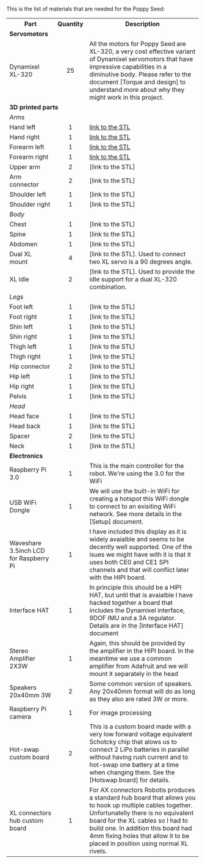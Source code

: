 This is the list of materials that are needed for the Poppy Seed:
<table>
<tr>
<th width=25%>Part</th align=center><th>Quantity</th><th>Description</th>
</tr>
<tr><td colspan=4><b>Servomotors</b></td></tr>
<tr><td>Dynamixel XL-320</td><td align=center>25</td><td>All the motors for Poppy Seed are XL-320, a very cost effective variant of Dynamixel servomotors that have impressive capabilities in a diminutive body. Please refer to the document [Torque and design] to understand more about why they might work in this project.</td></tr>
<tr><td colspan=4><b>3D printed parts</b></td></tr>
<tr><td><i>Arms</i></td></tr>
<tr><td>Hand left</td><td align=center>1</td><td><a href="https://github.com/sonelu/Poppy-Seed/blob/master/hardware/3d%20parts/arms/hand%20left%20small.stl">link to the STL</a></td></tr>
<tr><td>Hand right</td><td align=center>1</td><td><a href="https://github.com/sonelu/Poppy-Seed/blob/master/hardware/3d%20parts/arms/hand%20right%20small.stl">link to the STL</a></td></tr>
<tr><td>Forearm left</td><td align=center>1</td><td><a href="https://github.com/sonelu/Poppy-Seed/blob/master/hardware/3d%20parts/arms/forearm%20left%20small.stl">link to the STL</a></td></tr>
<tr><td>Forearm right</td><td align=center>1</td><td><a href="https://github.com/sonelu/Poppy-Seed/blob/master/hardware/3d%20parts/arms/forearm%20right%20small%20(check).stl">link to the STL</a></td></tr>
<tr><td>Upper arm</td><td align=center>2</td><td>[link to the STL]</td></tr>
<tr><td>Arm connector</td><td align=center>2</td><td>[link to the STL]</td></tr>
<tr><td>Shoulder left</td><td align=center>1</td><td>[link to the STL]</td></tr>
<tr><td>Shoulder right</td><td align=center>1</td><td>[link to the STL]</td></tr>
<tr><td><i>Body</i></td></tr>
<tr><td>Chest</td><td align=center>1</td><td>[link to the STL]</td></tr>
<tr><td>Spine</td><td align=center>1</td><td>[link to the STL]</td></tr>
<tr><td>Abdomen</td><td align=center>1</td><td>[link to the STL]</td></tr>
<tr><td>Dual XL mount</td><td align=center>4</td><td>[link to the STL]. Used to connect two XL servo is a 90 degrees angle.</td></tr>
<tr><td>XL idle</td><td align=center>2</td><td>[link to the STL]. Used to provide the idle support for a dual XL-320 combination.</td></tr>
<tr><td><i>Legs</i></td></tr>
<tr><td>Foot left</td><td align=center>1</td><td>[link to the STL]</td></tr>
<tr><td>Foot right</td><td align=center>1</td><td>[link to the STL]</td></tr>
<tr><td>Shin left</td><td align=center>1</td><td>[link to the STL]</td></tr>
<tr><td>Shin right</td><td align=center>1</td><td>[link to the STL]</td></tr>
<tr><td>Thigh left</td><td align=center>1</td><td>[link to the STL]</td></tr>
<tr><td>Thigh right</td><td align=center>1</td><td>[link to the STL]</td></tr>
<tr><td>Hip connector</td><td align=center>2</td><td>[link to the STL]</td></tr>
<tr><td>Hip left</td><td align=center>1</td><td>[link to the STL]</td></tr>
<tr><td>Hip right</td><td align=center>1</td><td>[link to the STL]</td></tr>
<tr><td>Pelvis</td><td align=center>1</td><td>[link to the STL]</td></tr>
<tr><td><i>Head</i></td></tr>
<tr><td>Head face</td><td align=center>1</td><td>[link to the STL]</td></tr>
<tr><td>Head back</td><td align=center>1</td><td>[link to the STL]</td></tr>
<tr><td>Spacer</td><td align=center>2</td><td>[link to the STL]</td></tr>
<tr><td>Neck</td><td align=center>1</td><td>[link to the STL]</td></tr>
<tr><td colspan=4><b>Electronics</b></td></tr>
<tr><td>Raspberry Pi 3.0</td><td align=center>1</td><td>This is the main controller for the robot. We're using the 3.0 for the WiFi</td></tr>
<tr><td>USB WiFi Dongle</td><td align=center>1</td><td>We will use the built-in WiFi for creating a hotspot this WiFi dongle to connect to an exisiting WiFi network. See more details in the [Setup] document.</td></tr>
<tr><td>Waveshare 3.5inch LCD for Raspberry Pi</td><td align=center>1</td><td>I have included this display as it is widely avaialble and seems to be decently well supported. One of the isues we might have with it is that it uses both CE0 and CE1 SPI channels and that will conflict later with the HIPI board.</td></tr>
<tr><td>Interface HAT</td><td align=center>1</td><td>In principle this should be a HIPI HAT, but until that is avaialble I have hacked together a board that includes the Dynamixel interface, 9DOF IMU and a 3A regulator. Details are in the [Interface HAT] document</td></tr>
<tr><td>Stereo Amplifier 2X3W</td><td align=center>1</td><td>Again, this should be provided by the amplifier in the HIPI board. In the meantime we use a common amplifier from Adafruit and we will mount it separately in the head</td></tr>
<tr><td>Speakers 20x40mm 3W</td><td align=center>2</td><td>Some common version of speakers. Any 20x40mm format will do as long as they also are rated 3W or more.</td></tr>
<tr><td>Raspberry Pi camera</td><td align=center>1</td><td>For image processing</td></tr>
<tr><td>Hot-swap custom board</td><td align=center>2</td><td>This is a custom board made with a very low forward voltage equivalent Schotcky chip that alows us to connect 2 LiPo batteries in parallel without having rush current and to hot-swap one battery at a time when changing them. See the [Hotswap board] for details.</td></tr>
<tr><td>XL connectors hub custom board</td><td align=center>1</td><td>For AX connectors Robotis produces a standard hub board that allows you to hook up multiple cables together. Unfortunatelly there is no equivalent board for the XL cables so I had to build one. In addition this board had 4mm fixing holes that allow it to be placed in position using normal XL rivets.</td></tr>
</table>
